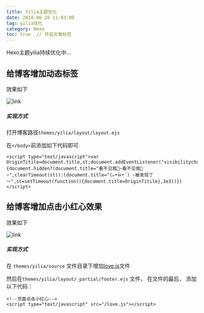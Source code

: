 ```yaml
---
title: Yilia主题优化
date: 2018-06-28 11:03:00  
tag: yilia优化
category: Hexo
toc: true  // 开启文章标签
---
```


Hexo主题yilia持续优化中...

<!-- more -->

## 给博客增加动态标签

效果如下

![link](https://github.com/Ziven-n/Blog-Back-Up/blob/master/source/picture/Yilia%E4%B8%BB%E9%A2%98%E4%BC%98%E5%8C%96/%E5%8A%A8%E6%80%81%E6%A0%87%E7%AD%BE%E6%95%88%E6%9E%9C.gif?raw=true)

##### 实现方式

打开博客路径`themes/yilia/layout/layout.ejs`

在`</body>`前添加如下代码即可


```
<script type="text/javascript">var OriginTitile=document.title,st;document.addEventListener("visibilitychange",function(){document.hidden?(document.title="看不见我🙈~看不见我🙈~",clearTimeout(st)):(document.title="(๑•̀ㅂ•́) ✧被发现了～",st=setTimeout(function(){document.title=OriginTitile},3e3))})</script>
```


## 给博客增加点击小红心效果

效果如下

![link](https://github.com/Ziven-n/Blog-Back-Up/blob/master/source/picture/Yilia%E4%B8%BB%E9%A2%98%E4%BC%98%E5%8C%96/%E7%82%B9%E5%87%BB%E5%B0%8F%E7%BA%A2%E5%BF%83%E6%95%88%E6%9E%9C.gif?raw=true)





##### 实现方式

在 `themes/yilia/source` 文件目录下增加[love.js](https://github.com/Ziven-n/Blog-Back-Up/blob/master/themes/yilia/source/love.js)文件

然后在`themes/yilia/layout/_partial/footer.ejs` 文件， 在文件的最后， 添加以下代码：


```
<!--页面点击小红心-->
<script type="text/javascript" src="/love.js"></script>

```

